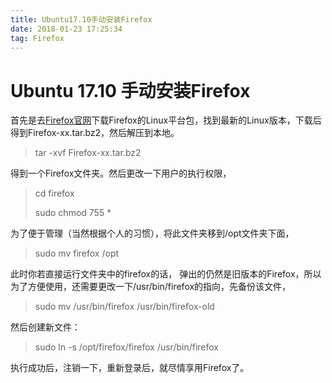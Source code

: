 ```yaml
---
title: Ubuntu17.10手动安装Firefox
date: 2018-01-23 17:25:34
tag: Firefox
---
```


# Ubuntu 17.10 手动安装Firefox

首先是去[Firefox官网](https://www.mozilla.org/zh-CN/firefox/new/)下载Firefox的Linux平台包，找到最新的Linux版本，下载后得到Firefox-xx.tar.bz2，然后解压到本地。

> tar -xvf Firefox-xx.tar.bz2

得到一个Firefox文件夹。然后更改一下用户的执行权限，

> cd firefox
>
> sudo chmod 755 *

为了便于管理（当然根据个人的习惯），将此文件夹移到/opt文件夹下面，

> sudo mv firefox /opt

此时你若直接运行文件夹中的firefox的话， 弹出的仍然是旧版本的Firefox，所以为了方便使用，还需要更改一下/usr/bin/firefox的指向，先备份该文件，

> sudo mv /usr/bin/firefox /usr/bin/firefox-old

然后创建新文件：

> sudo ln -s /opt/firefox/firefox /usr/bin/firefox

执行成功后，注销一下，重新登录后，就尽情享用Firefox了。



